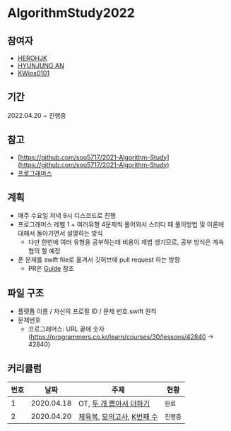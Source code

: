 # AlgorithmStudy2022
## 참여자
* [HEROHJK](https://github.com/herohjk)
* [HYUNJUNG AN](https://github.com/hyunjung-ann)
* [KWios0101](https://github.com/KiWooPark)

## 기간
2022.04.20 ~ 진행중

## 참고
* [https://github.com/soo5717/2021-Algorithm-Study](https://github.com/soo5717/2021-Algorithm-Study)
* [프로그래머스](https://programmers.co.kr/learn/challenges)

## 계획
* 매주 수요일 저녁 9시 디스코드로 진행
* 프로그래머스 레벨 1 + 여러유형 4문제씩 풀어와서 스터디 때 풀이방법 및 이론에 대해서 돌아가면서 설명하는 방식
  * 다만 한번에 여러 유형을 공부하는데 비용이 제법 생기므로, 공부 방식은 계속 협의 할 예정
* 푼 문제를 swift file로 옮겨서 깃허브에 pull request 하는 방향
  * PR은 [Guide](repositoryGuide/readme.md) 참조

## 파일 구조
* 플랫폼 이름 / 자신의 프로필 ID / 문제 번호.swift 원칙
* 문제번호
  * 프로그래머스: URL 끝에 숫자 (https://programmers.co.kr/learn/courses/30/lessons/42840 -> 42840)

## 커리큘럼
|번호|날짜|주제|현황|
|--|--|--|--|
|1|2020.04.18|OT, [두 개 뽑아서 더하기](https://programmers.co.kr/learn/courses/30/lessons/68644)|`완료`|
|2|2020.04.20|[체육복](https://programmers.co.kr/learn/courses/30/lessons/42862), [모의고사](https://programmers.co.kr/learn/courses/30/lessons/42840), [K번째 수](https://programmers.co.kr/learn/courses/30/lessons/42748) |`진행중`|
